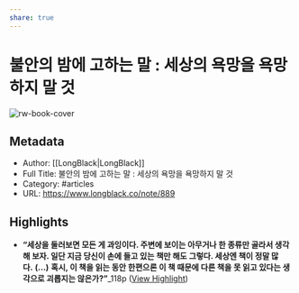 ```yaml
---
share: true
---
```


# 불안의 밤에 고하는 말 : 세상의 욕망을 욕망하지 말 것

![rw-book-cover](https://readwise-assets.s3.amazonaws.com/media/uploaded_book_covers/profile_605690/1699853649d2182b08d3a37dfae7163079b47244bf.png)

## Metadata
- Author: [[LongBlack|LongBlack]]
- Full Title: 불안의 밤에 고하는 말 : 세상의 욕망을 욕망하지 말 것
- Category: #articles
- URL: https://www.longblack.co/note/889

## Highlights
- **“세상을 둘러보면 모든 게 과잉이다. 주변에 보이는 아무거나 한 종류만 골라서 생각해 보자. 일단 지금 당신이 손에 들고 있는 책만 해도 그렇다. 세상엔 책이 정말 많다.** **(...)** **혹시, 이 책을 읽는 동안 한편으론 이 책 때문에 다른 책을 못 읽고 있다는 생각으로 괴롭지는 않은가?”**_118p ([View Highlight](https://read.readwise.io/read/01hg7twbxhknssdzfjhx3z5e1t))
